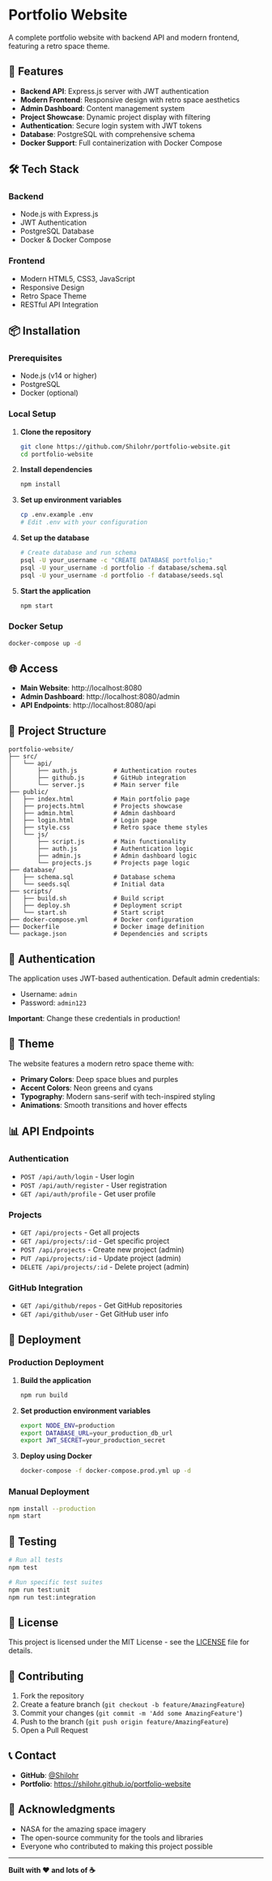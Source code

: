 # Portfolio Website

A complete portfolio website with backend API and modern frontend, featuring a retro space theme.

## 🚀 Features

- **Backend API**: Express.js server with JWT authentication
- **Modern Frontend**: Responsive design with retro space aesthetics
- **Admin Dashboard**: Content management system
- **Project Showcase**: Dynamic project display with filtering
- **Authentication**: Secure login system with JWT tokens
- **Database**: PostgreSQL with comprehensive schema
- **Docker Support**: Full containerization with Docker Compose

## 🛠️ Tech Stack

### Backend
- Node.js with Express.js
- JWT Authentication
- PostgreSQL Database
- Docker & Docker Compose

### Frontend
- Modern HTML5, CSS3, JavaScript
- Responsive Design
- Retro Space Theme
- RESTful API Integration

## 📦 Installation

### Prerequisites
- Node.js (v14 or higher)
- PostgreSQL
- Docker (optional)

### Local Setup

1. **Clone the repository**
   ```bash
   git clone https://github.com/Shilohr/portfolio-website.git
   cd portfolio-website
   ```

2. **Install dependencies**
   ```bash
   npm install
   ```

3. **Set up environment variables**
   ```bash
   cp .env.example .env
   # Edit .env with your configuration
   ```

4. **Set up the database**
   ```bash
   # Create database and run schema
   psql -U your_username -c "CREATE DATABASE portfolio;"
   psql -U your_username -d portfolio -f database/schema.sql
   psql -U your_username -d portfolio -f database/seeds.sql
   ```

5. **Start the application**
   ```bash
   npm start
   ```

### Docker Setup

```bash
docker-compose up -d
```

## 🌐 Access

- **Main Website**: http://localhost:8080
- **Admin Dashboard**: http://localhost:8080/admin
- **API Endpoints**: http://localhost:8080/api

## 📁 Project Structure

```
portfolio-website/
├── src/
│   └── api/
│       ├── auth.js          # Authentication routes
│       ├── github.js        # GitHub integration
│       └── server.js        # Main server file
├── public/
│   ├── index.html           # Main portfolio page
│   ├── projects.html        # Projects showcase
│   ├── admin.html           # Admin dashboard
│   ├── login.html           # Login page
│   ├── style.css            # Retro space theme styles
│   └── js/
│       ├── script.js        # Main functionality
│       ├── auth.js          # Authentication logic
│       ├── admin.js         # Admin dashboard logic
│       └── projects.js      # Projects page logic
├── database/
│   ├── schema.sql           # Database schema
│   └── seeds.sql            # Initial data
├── scripts/
│   ├── build.sh             # Build script
│   ├── deploy.sh            # Deployment script
│   └── start.sh             # Start script
├── docker-compose.yml       # Docker configuration
├── Dockerfile               # Docker image definition
└── package.json             # Dependencies and scripts
```

## 🔐 Authentication

The application uses JWT-based authentication. Default admin credentials:
- Username: `admin`
- Password: `admin123`

**Important**: Change these credentials in production!

## 🎨 Theme

The website features a modern retro space theme with:
- **Primary Colors**: Deep space blues and purples
- **Accent Colors**: Neon greens and cyans
- **Typography**: Modern sans-serif with tech-inspired styling
- **Animations**: Smooth transitions and hover effects

## 📊 API Endpoints

### Authentication
- `POST /api/auth/login` - User login
- `POST /api/auth/register` - User registration
- `GET /api/auth/profile` - Get user profile

### Projects
- `GET /api/projects` - Get all projects
- `GET /api/projects/:id` - Get specific project
- `POST /api/projects` - Create new project (admin)
- `PUT /api/projects/:id` - Update project (admin)
- `DELETE /api/projects/:id` - Delete project (admin)

### GitHub Integration
- `GET /api/github/repos` - Get GitHub repositories
- `GET /api/github/user` - Get GitHub user info

## 🚀 Deployment

### Production Deployment

1. **Build the application**
   ```bash
   npm run build
   ```

2. **Set production environment variables**
   ```bash
   export NODE_ENV=production
   export DATABASE_URL=your_production_db_url
   export JWT_SECRET=your_production_secret
   ```

3. **Deploy using Docker**
   ```bash
   docker-compose -f docker-compose.prod.yml up -d
   ```

### Manual Deployment

```bash
npm install --production
npm start
```

## 🧪 Testing

```bash
# Run all tests
npm test

# Run specific test suites
npm run test:unit
npm run test:integration
```

## 📝 License

This project is licensed under the MIT License - see the [LICENSE](LICENSE) file for details.

## 🤝 Contributing

1. Fork the repository
2. Create a feature branch (`git checkout -b feature/AmazingFeature`)
3. Commit your changes (`git commit -m 'Add some AmazingFeature'`)
4. Push to the branch (`git push origin feature/AmazingFeature`)
5. Open a Pull Request

## 📞 Contact

- **GitHub**: [@Shilohr](https://github.com/Shilohr)
- **Portfolio**: https://shilohr.github.io/portfolio-website

## 🙏 Acknowledgments

- NASA for the amazing space imagery
- The open-source community for the tools and libraries
- Everyone who contributed to making this project possible

---

**Built with ❤️ and lots of ☕**